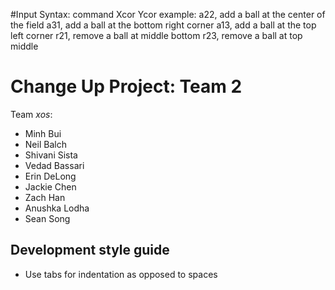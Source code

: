 #Input Syntax:
	command Xcor Ycor
	example: a22, add a ball at the center of the field
			 a31, add a ball at the bottom right corner
			 a13, add a ball at the top left corner
			 r21, remove a ball at middle bottom
			 r23, remove a ball at top middle

# Change Up Project: Team 2

Team *xos*:

- Minh Bui
- Neil Balch
- Shivani Sista
- Vedad Bassari
- Erin DeLong
- Jackie Chen
- Zach Han
- Anushka Lodha
- Sean Song

## Development style guide

- Use tabs for indentation as opposed to spaces
